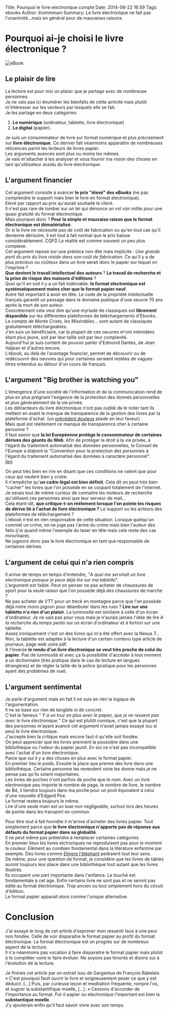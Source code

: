 Title: Pourquoi le livre electronique compte
Date: 2014-06-22 16:59
Tags: ebooks
Author: ihommmani
Summary: Le livre électronique ne fait pas l'unanimité...mais en général pour de mauvaises raisons.

# Pourquoi ai-je choisi le livre électronique ?

![eBook]({filename}/images/book.jpg)

## Le plaisir de lire
La lecture est pour moi un plaisir que je partage avec de nombreuse personnes.  
Je ne vais pas ici énumérer les bienfaits de cette activité mais plutôt m'intéresser sur les vecteurs par lesquels elle se fait.  
Je les partage en deux catégories:  
1. **Le numérique** (ordinateur, tablette, livre électronique) 
2.  **Le digital** (papier).

Je suis un consommateur de livre sur format numérique et plus précisément sur **livre éléctronique**.
Ce dernier fait néanmoins apparaître de nombreuses réticences parmi les lecteurs de livres papier.   
Les arguments avancés sont plus ou moins les mêmes.  
Je vais m'attacher à les analyser et vous fournir ma vision des choses en tant qu'utilisateur assidu du livre électronique.

## L'argument financier  
Cet argument consiste à avancer **le prix "élevé" des eBooks** (ne pas comprendre le support mais bien le livre en format electronique).  
Elevé par rapport au prix qu'aurait souhaité le client.   
Il n'est pas rare de tomber sur  un tel qui dénonce un vol voir milite pour une quasi gratuité du format électronique.   
Mais pourquoi donc ? **Pour la simple et mauvaise raison que le format électronique est dématérialisé**.   
Or si le livre ne nécessite pas de coût de fabrication ou qu'en tout cas qu'il devienne dérisoire, il est tout à fait normal que le prix baisse considérablement. CQFD
La réalité est comme souvent un peu plus complexe.  
Cet argument repose sur une prémice non dite mais implicite : *Une grande parti du prix du livre réside dans son coût de fabrication*.
Ce qu'il y a de plus précieux ou coûteux dans un livre serait donc le papier sur lequel on l'imprime ?   
**Que devient le travail intellectuel des auteurs** ? **Le travail de recherche et la prise de risque des maisons d'éditions** ?  
Quoi qu'il en soit il y a un fait indéniable: **le format electronique est systématiquement moins cher que le format papier neuf**.  
Autre fait important à avoir en tête. Le code de la propriété intelectuelle français garantit un passage dans le domaine publique d'une oeuvre 70 ans 
après la mort de son auteur.   
Concrètement cela veut dire qu'une myriade de classiques est **librement disponible** sur les différentes plateformes de téléchargements d'Ebooks.  
Le *compte de Monte Cristo*, *les Misérables*... sont autant de classiques gratuitement téléchargeables.   
J'en suis un bénéficiaire, car la plupart de ces oeuvres m'ont intimidées étant plus jeune, soit par leur taille soit par leur complexité.   
Aujourd'hui je suis content de pouvoir parler d'Edmond Dantes, de Jean Valjean et d'autres encore.   
L'ebook, au delà de l'avantage financier, permet de découvrir ou de redécouvrir des oeuvres qui pour certaines seraient restées de vagues titres entendus au détour d'un cours de français.   


## L'argument "Big brother is watching you"
L'émergence d'une société de l'information et de la communication rend de plus en plus prégnant l'exigence de la protection des donnés personnelles et plus généralement de la vie privée.   
Les détracteurs du livre éléctronique n'ont pas oublié de le noter tant ils mettent en avant le manque de transparence de la gestion des livres par la plateforme d'achat. (un [précédent douteux](http://www.nytimes.com/2009/07/18/technology/companies/18amazon.html?_r=0 "Big brother") plaide en leur faveur)   
Mais quel est réellement ce manque de transparence cher à certaine personne ?   
Il faut savoir que **la loi Européenne protège le consommateur de certaines dérives des géants du Web**.
Afin de protéger le droit à la vie privée, à l'égard du traitement automatisé des données personnelles, le Conseil de l'Europe a élaboré la "Convention pour la protection des personnes à l'égard du traitement automatisé des données à caractère personnel".  
*[lien](http://www.conventions.coe.int/Treaty/FR/Treaties/Html/108.htm "convention")*   


On peut très bien en rire en disant que ces conditions ne valent que pour ceux qui veulent bien y croire.  
Il n'empêche qu'**un cadre légal est bien définit**.
Cela dit on peut très bien "cacher" les livres que l'on possède en se coupant totalement de l'internet. Je serais tout de même curieux de connaitre les moteurs de recherche qu'utilisent ces personnes ainsi que leur serveur de mail...   
Cela étant-dit, **que critique-t-on réélement lorsque l'on pointe les risques de dérive lié à l'achat de livre éléctronique ?**
Le support ou les acteurs des plateformes de téléchargement ?   
L'ebook n'est en rien responsable de cette situation. Lorsque quelqu'un commet un crime, on ne juge pas l'arme du crime mais bien l'auteur des faits (j'ai quand même l'exemple du taser en tête mais cela reste des cas minoritaire).  
Ne jugeons donc pas le livre électronique en tant que responsable de certaines dérives.   

## L'argument de celui qui n'a rien compris
Il arrive de temps en temps d'entendre, "*A quoi me servirait un livre electronique puisque je peux déjà lire sur ma tablette*".    
L'argument est faible. Peut on penser ne pas acheter de chaussures de sport pour la seule raison que l'on possède déjà des chaussures de marche ?  
Ne pas acheter de VTT pour un treck en montagne parce que l'on possède déjà notre mono pignon pour déambuler dans les rues ?
**Lire sur une tablette n'a rien d'un plaisir**. La luminosité est similaire à celle d'un écran d'ordinateur. Je ne sais pas pour vous mais je n'aurais jamais l'idée de lire *A la recherche du temps perdu* sur un écran d'ordinateur et à fortiori sur une tablette.   
Assez ironiquement c'est un des livres qui m'a été offert avec la Nexus 7...   
Non, la tablette est adaptée à la lecture d'un certain contenu type article de journaux, page web voire pdf.  
A l'inverse **le rendu d'un livre électronique se veut très proche de celui du papier**. Pas de luminosité et avec ça la possibilité d'accéder à tout moment à un dictionnaire (très pratique dans le cas de lecture en langues étrangères) et de régler la taille de la police (pratique pour les personnes ayant des problèmes de vue).

## L'argument sentimental
Je parle d'argument mais en fait il ne suis en rien la logique de l'argumentation.  
Il ne se base sur rien de tangible ni de concret.   
C'est le fameux " *Y a un truc en plus avec le papier, que je ne ressent pas avec le livre électronique.*"
Ce qui est plutôt comique, c'est que la plupart des personnes m'ayant avancé cet argument n'avait jamais essayé (ou si peu) le livre électronique.    
J'accepte bien la critique mais encore faut-il qu'elle soit fondée.  
On peut apprecier que les livres prennent la poussière dans une bibliothèque ou l'odeur du papier jaunit. En soi ce n'est pas incompatible avec l'achat d'un livre électronique.   
Parce que oui il y a des choses en plus avec le format papier.   
En premier lieu le poids. Ensuite la place que prenne des livre dans une bibliothèque. Certaine personne les revendent voire les donne mais je ne pense pas qu'ils soient majoritaires.   
Les livres de poches n'ont parfois de poche que le nom. Avec un livre electronique peu importe le nombre de page, le nombre de livre, le nombre de Bd, il tiendra toujours dans ma poche pour un poid équivalent à celui d'une nouvelle d'Edgard Poe.   
Le format restera toujours le même.   
Lire d'une seule main est un luxe non négligeable, surtout lors des heures de pointe dans les transport en commun.


Pour être tout à fait honnête il m'arrive d'acheter des livres papier. Tout simplement parce que **le livre électronique n'apporte pas de réponse aux défauts du format papier dans sa globalité**.  
Il ne peut même pas prétendre à remplacer certaines catégories.  
En premier lieux les livres elctroniques ne reproduisent pas pour le moment la couleur. Elément au combien fondamental dans la litérature enfantine par exemple. Des livres comme [Elmere l'éléphant](http://lireauxenfants.com/livres-elmer.html "Elemere") pedraient tout leur sens.    
De même, pour une question de format, je considère que les livres de tables auront toujours leur place dans une bibliothèque tout autant que les livres illustrés.   
Ils occupent une part importante dans l'enfance. Le touché est fondamentale à cet age. 
Enfin certains livre ne sont pas et ne seront pas édité au format électronique. Trop ancien ou tout simplement hors du circuit d'édition.    
Le format papier apparait alors comme l'unique alternative.  


# Conclusion
J'ai essayé le long de cet article d'exprimer mon ressenti face à une peur non fondée. Celle de voir disparaitre le format papier au profit du format électronique. Le format électronique est un progrès sur de nombreux aspect de la lecture.   
Il n'a néanmoins pas vocation à faire disparaitre le format papier mais plutot à le compléter voire le faire évoluer.
Ne soyons pas timorés et disons oui à l'évolution de la lecture.   


Je finirais cet article par un extrait issu de Gargantua de François Rabelais.
« C'est pourquoi fault ouvrir le livre et soigneusement peser ce que y est déduict. [...] Puis, par curieuse leçon et meditation frequente, rompre l'os, et sugcer la substantifique moelle, [...]. »
Cessons d'accorder de l'importance au format. Fut-il papier ou electronique l'important est bien la **substantique moelle**.    
J'y ajouterais enfin qu'il faut savoir vivre avec son temps.




